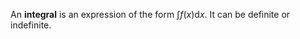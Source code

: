 An **integral** is an expression of the form $\int f(x) \mathrm{d}x$. It can be definite or indefinite.